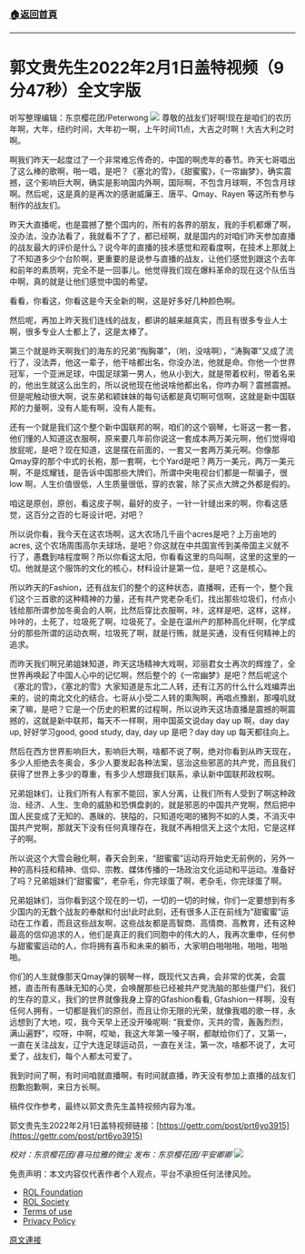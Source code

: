 ###  [:house:返回首頁](https://github.com/ourhimalayas/txt)
---

# 郭文贵先生2022年2月1日盖特视频（9分47秒）全文字版
听写整理编辑：东京樱花团/Peterwong
![](https://assets.gnews.org/wp-content/uploads/2022/02/image-88.png)
尊敬的战友们好啊!现在是咱们的农历年啊，大年，纽约时间，大年初一啊，上午时间11点，大吉之时啊！大吉大利之时啊。

啊我们昨天一起度过了一个非常难忘传奇的，中国的啊虎年的春节。昨天七哥唱出了这么棒的歌啊，啪一唱，是吧？《塞北的雪》，《甜蜜蜜》，《一帘幽梦》，确实震撼，这个影响巨大啊，确实是影响国内外啊，国际啊，不包含月球啊，不包含月球啊。然后呢，这是真的是再次的感谢威廉王、唐平、Qmay、Rayen 等这所有参与制作的战友们。

昨天大直播呢，也是震撼了整个国内的，所有的各界的朋友，我的手机都爆了啊，没办法，没办法看了，我就看不了了，都已经啊，就是国内的对咱们昨天参加直播的战友最大的评价是什么？说今年的直播的技术感觉和观看度啊，在技术上那就上了不知道多少个台阶啊，更重要的是说参与直播的战友，让他们感觉到跟这个去年和前年的素质啊，完全不是一回事儿。他觉得我们现在爆料革命的现在这个队伍当中啊，真的就是让他们感觉中国的希望。

看看，你看这，你看这是今天全新的啊，这是好多好几种颜色啊。

然后呢，再加上昨天我们连线的战友，都讲的越来越真实，而且有很多专业人士啊，很多专业人士都上了，这是太棒了。

第三个就是昨天啊我们的海东的兄弟“掏胸罩”，（哟，没啥啊），“涛胸罩”又成了流行了，没法弄，他这一辈子，他干啥都出名，你没办法，他就是命。你他一个世界冠军，一个亚洲足球，中国足球第一男人，他从小到大，就是带着权利，带着名来的，他出生就这么出生的，所以说他现在他说啥他都出名，你咋办啊？震撼震撼。但是呢触动很大啊，说东弟和颖妹妹的每句话都是真切啊可信啊，这就是新中国联邦的力量啊，没有人能有啊，没有人能有。

还有一个就是我们这个整个新中国联邦的啊，咱们的这个钢琴，七哥这一套一套，他们懂的人知道这衣服啊，原来要几年前你说这一套成本两万美元啊，他们觉得咱放屁呢，是吧？现在知道，这是摆在前面的，一套又一套两万美元啊。你像那Qmay穿的那个中式的长袍，那一套啊，七个Yard是吧？两万一美元，两万一美元啊，不是炫耀钱，是告诉中国那些大牌们，所谓中央电视台们都是一帮骗子，很low 啊，人生价值很低，人生质量很低，穿的衣裳，除了买点大牌之外都是假的。

咱这是原创，原创，看这皮子啊，最好的皮子，一针一针缝出来的啊，你看这感觉，这百分之百的七哥设计吧，对吧？

所以说你看，我今天在这农场啊，这大农场几千亩个acres是吧？上万亩地的acres, 这个农场周围高尔夫球场，是吧？你这就在中共国宣传到美帝国主义就不行了，愚蠢到啥程度啊？所以你看这太阳，你看看这里的鸟叫啊，这里的这里的一切。他就是这个服饰的文化的核心，材料设计是第一位，是吧？这是核心。

所以昨天的Fashion，还有战友们的整个的这种状态，直播啊，还有一个，整个我们这个三首歌的这种精神的力量，还有共产党老杂毛们，找出那些垃圾们，付点小钱给那所谓参加冬奥会的人啊，比然后穿比衣服啊，咔，这样是吧，这样，这样，咔咔的，土死了，垃圾死了啊，垃圾死了。全是在温州产的那种高化纤啊，化学成分的那些所谓的运动衣啊，垃圾死了啊，就是行贿，就是买通，没有任何精神上的追求。

而昨天我们啊兄弟姐妹知道，昨天这场精神大戏啊，邓丽君女士再次的辉煌了，全世界再唤起了中国人心中的记忆啊，然后整个的《一帘幽梦》是吧？然后呢这个《塞北的雪》，《塞北的雪》大家知道是东北二人转，还有江苏的什么什么戏编弄出来的，说的南北文化的结合。七哥从小受二人转的熏陶啊，再唱点豫剧，那嘎叽就来了嘛，是吧？它是一个历史的积累的过程啊，所以说昨天这场直播是震撼的啊震撼的，这就是新中联邦，每天不一样啊，用中国英文说day day up 啊，day day up, 好好学习good, good study, day, day up 是吧？day day up 每天都往向上。

然后在西方世界影响巨大，影响巨大啊，啥都不说了啊，绝对你看到从昨天现在，多少人拒绝去冬奥会，多少人要发起各种法案，惩治这些邪恶的共产党，而且我们获得了世界上多少的尊重，有多少人想跟我们联系，承认新中国联邦政权啊。

兄弟姐妹们，让我们所有人有家不能回，家人分离，让我们所有人受到了啊这种政治、经济、人生、生命的威胁和恐惧盘剥的，就是邪恶的中国共产党啊，然后把中国人民变成了无知的、愚昧的、狭隘的，只知道吃喝的猪狗不如的人类，不消灭中国共产党啊，那就天下没有任何真理存在，我就不再相信天上这个太阳，它是这样子的啊。

所以说这个大雪会融化啊，春天会到来，“甜蜜蜜”运动将开始史无前例的，另外一种的高科技和精神、信仰、宗教、媒体传播的一场政治文化运动和平运动。准备好了吗？兄弟姐妹们“甜蜜蜜”，老杂毛，你完球蛋了啊，老杂毛，你完球蛋了啊。

兄弟姐妹们，当你看到这个现在的一切，一切的一切的时候，你们一定要想到有多少国内的无数个战友的奉献和付出!此时此刻，还有很多人正在前线为“甜蜜蜜”运动在工作着，而且这些战友啊，这些战友都是高智商、高情商、高教育，还有这种最高的信仰追求的人，他们是真正的我们同胞中的伟大的人，我再次重申，任何参与甜蜜蜜运动的人，你将拥有喜币和未来的躺币，大家明白啪啪啪，啪啪，啪啪啪。

你们的人生就像那天Qmay弹的钢琴一样，既现代又古典，会非常的优美，会震撼，直击所有愚昧无知的心灵，会唤醒那些已经被共产党洗脑的那些僵尸们，我们的生存的意义，我们的世界就像我身上穿的Gfashion看看, Gfashion一样啊，没有任何人拥有，一切都是我们的原创，而且让你无限的光荣，就像我唱的歌一样，永远想到了大地，哎，我今天早上还没开嗓呢啊: “我爱你，灭共的雪，轰轰烈烈，满山遍野”，哎呀，中啊，哎呦，我这大年第一嗓子啊，都献给你们了，又第一，一直在关注战友，辽宁大连足球运动员，一直在关注，第一次，啥都不说了，太可爱了，战友们，每个人都太可爱了。

我到时间了啊，有时间咱就直播啊，有时间就直播，昨天没有参加上直播的战友们抱歉抱歉啊，来日方长啊。

稿件仅作参考，最终以郭文贵先生盖特视频内容为准。

郭文贵先生2022年2月1日盖特视频链接：[https://gettr.com/post/prt6yo3915](https://gettr.com/post/prt6yo3915)

*校对：东京樱花团/喜马拉雅的微尘
发布：东京樱花团/平安卿卿*
![](https://assets.gnews.org/wp-content/uploads/2021/12/yht.jpg)
 

免责声明：本文内容仅代表作者个人观点，平台不承担任何法律风险。

- [ROL Foundation](https://rolfoundation.org/)
- [ROL Society](https://rolsociety.org/)
- [Terms of use](https://gnews.org/terms-of-use-3/)
- [Privacy Policy](https://gnews.org/privacy-policy/)

[原文連接](https://gnews.org/zh-hans/1944517/)